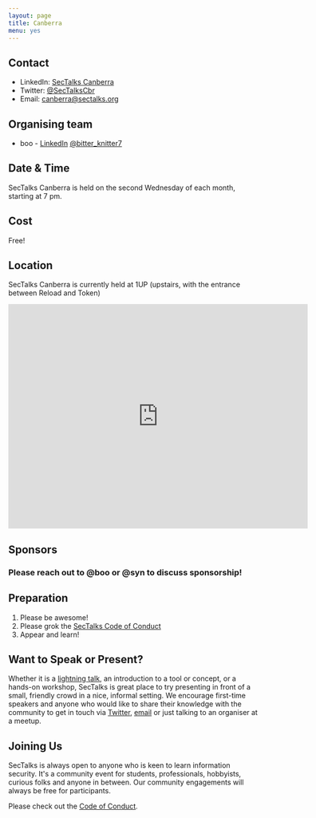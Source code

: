 ```yaml
---
layout: page
title: Canberra 
menu: yes
---
```


## Contact 

* LinkedIn: [SecTalks Canberra](https://www.linkedin.com/company/sectalks-canberra)
* Twitter: [@SecTalksCbr](https://twitter.com/sectalkscbr)
* Email: [canberra@sectalks.org](mailto:canberra@sectalks.org)

## Organising team 

* boo - [LinkedIn](https://www.linkedin.com/in/boo-brianna-gladman) [@bitter_knitter7](https://twitter.com/bitter_knitter7)

## Date & Time 

SecTalks Canberra is held on the second Wednesday of each month, starting at 7 pm.

## Cost

Free!

## Location 

SecTalks Canberra is currently held at 1UP (upstairs, with the entrance between Reload and Token)

<iframe src="https://www.google.com/maps/embed?pb=!1m18!1m12!1m3!1d814.2698470101196!2d149.1284542499129!3d-35.27915239541653!2m3!1f0!2f0!3f0!3m2!1i1024!2i768!4f13.1!3m3!1m2!1s0x6b164d2635d515ef%3A0x6637b50ab5d1ccd1!2sToken%20Arcade%20and%20Kitchen!5e0!3m2!1sen!2sau!4v1676766231758!5m2!1sen!2sau" width="600" height="450" style="border:0;" allowfullscreen="" loading="lazy" referrerpolicy="no-referrer-when-downgrade"></iframe>

## Sponsors

### Please reach out to @boo or @syn to discuss sponsorship!

## Preparation

1. Please be awesome!
2. Please grok the [SecTalks Code of Conduct]({{site.baseurl}}/coc/)
3. Appear and learn!

## Want to Speak or Present?

Whether it is a [lightning talk](https://en.wikipedia.org/wiki/Lightning_talk), an introduction to a tool or concept, or a hands-on workshop, SecTalks is great place to try presenting in front of a small, friendly crowd in a nice, informal setting. We encourage first-time speakers and anyone who would like to share their knowledge with the community to get in touch via [Twitter](https://twitter.com/SecTalksCbr), [email](mailto:canberra@sectalks.org) or just talking to an organiser at a meetup.

## Joining Us

SecTalks is always open to anyone who is keen to learn information security. It's a community event for students, professionals, hobbyists, curious folks and anyone in between. Our community engagements will always be free for participants. 

Please check out the [Code of Conduct]({{site.baseurl}}/coc/).
